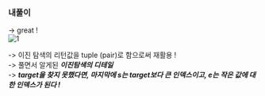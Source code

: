 ### 내풀이   
-> great !      
![1](https://user-images.githubusercontent.com/70446214/155955610-42f50455-5481-4504-ae5e-3e28c310d845.png)   

-> 이진 탐색의 리턴값을 tuple (pair)로 함으로써 재활용 !     
-> 풀면서 알게된 ***이진탐색의 디테일***    
-> ***target을 찾지 못했다면, 마지막에 s는 target보다 큰 인덱스이고, e는 작은 값에 대한 인덱스가 된다 !***    



